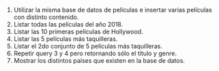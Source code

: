 1. Utilizar la misma base de datos de películas e insertar varias
películas con distinto contenido.
2. Listar todas las películas del año 2018.
3. Listar las 10 primeras películas de Hollywood.
4. Listar las 5 películas más taquilleras.
5. Listar el 2do conjunto de 5 películas más taquilleras.
6. Repetir query 3 y 4 pero retornando sólo el título y genre.
7. Mostrar los distintos países que existen en la base de datos.
